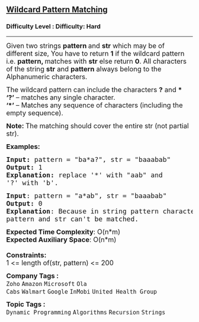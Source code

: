 <h2><a href="https://www.geeksforgeeks.org/problems/wildcard-pattern-matching/1?page=1&category=Strings&difficulty=Hard&sortBy=submissions">Wildcard Pattern Matching</a></h2><h3>Difficulty Level : Difficulty: Hard</h3><hr><div class="problems_problem_content__Xm_eO"><p><span style="font-size: 18px;">Given two strings</span><span style="font-size: 18px;">&nbsp;</span><strong style="font-size: 18px;">pattern </strong><span style="font-size: 18px;">and&nbsp;</span><strong style="font-size: 18px;">str</strong><span style="font-size: 18px;"> which may be of different size, You have to return <strong>1</strong> if the wildcard pattern i.e. <strong>pattern, </strong>matches&nbsp;with <strong>str</strong> else return <strong>0</strong>. All characters of the string <strong>str</strong> and <strong>pattern</strong> always belong to the Alphanumeric characters</span><span style="font-size: 18px;">.</span></p>
<p><span style="font-size: 18px;">The wildcard pattern can include the characters <strong>?</strong> and <strong>*</strong><br><strong>‘?’</strong> – matches any single character.<br><strong>‘*’</strong> – Matches any sequence of characters (including the empty sequence).</span></p>
<p><span style="font-size: 18px;"><strong>Note:&nbsp;</strong>The matching should cover the entire str (not partial str).</span></p>
<p><span style="font-size: 18px;"><strong>Examples:</strong></span></p>
<pre><span style="font-size: 18px;"><strong>Input: </strong>pattern = "ba*a?", str = "baaabab"
<strong>Output:</strong> 1
<strong>Explanation: </strong>replace '*' with "aab" and 
'?' with 'b'.
</span></pre>
<pre><span style="font-size: 18px;"><strong>Input</strong>: pattern = "a*ab", str = "baaabab"
<strong>Output:</strong> 0
<strong>Explanation</strong>: Because in string pattern character 'a' at first position,
pattern and str can't be matched. 
</span></pre>
<p><span style="font-size: 18px;"><strong>Expected Time Complexity</strong>: O(n*m)<br><strong>Expected Auxiliary Space</strong>: O(n*m)<br><br><strong>Constraints:</strong><br>1 &lt;= length of(str, pattern) &lt;= 200</span></p></div><p><span style=font-size:18px><strong>Company Tags : </strong><br><code>Zoho</code>&nbsp;<code>Amazon</code>&nbsp;<code>Microsoft</code>&nbsp;<code>Ola Cabs</code>&nbsp;<code>Walmart</code>&nbsp;<code>Google</code>&nbsp;<code>InMobi</code>&nbsp;<code>United Health Group</code>&nbsp;<br><p><span style=font-size:18px><strong>Topic Tags : </strong><br><code>Dynamic Programming</code>&nbsp;<code>Algorithms</code>&nbsp;<code>Recursion</code>&nbsp;<code>Strings</code>&nbsp;